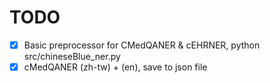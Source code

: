 # TODO

- [x] Basic preprocessor for CMedQANER & cEHRNER, python src/chineseBlue_ner.py
- [x] cMedQANER (zh-tw) + (en), save to json file
